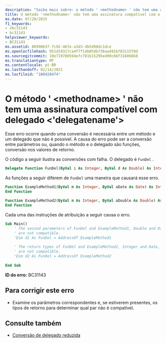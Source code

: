 ```yaml
---
description: "Saiba mais sobre: o método ' <methodname> ' não tem uma assinatura compatível com o delegado < ' deleganame ' >"
title: O método '<methodname>' não tem uma assinatura compatível com o delegado <'nomedodelegado'>
ms.date: 07/20/2015
f1_keywords:
- vbc31143
- bc31143
helpviewer_keywords:
- BC31143
ms.assetid: 88990637-7c92-467e-a3d3-db5498dc1dce
ms.openlocfilehash: 951d19317ca4f7f14b05db736aa491b783115f0d
ms.sourcegitcommit: 10e719780594efc781b15295e499c66f316068b8
ms.translationtype: MT
ms.contentlocale: pt-BR
ms.lasthandoff: 02/14/2021
ms.locfileid: "100428474"
---
```

# <a name="method-methodname-does-not-have-a-signature-compatible-with-delegate-delegatename"></a>O método ' \<methodname> ' não tem uma assinatura compatível com delegado \<'delegatename'>

Esse erro ocorre quando uma conversão é necessária entre um método e um delegado que não é possível. A causa do erro pode ser a conversão entre parâmetros ou, quando o método e o delegado são funções, conversão nos valores de retorno.  
  
 O código a seguir ilustra as conversões com falha. O delegado é `FunDel` .  
  
```vb  
Delegate Function FunDel(ByVal i As Integer, ByVal d As Double) As Integer  
```  
  
 As funções a seguir diferem de `FunDel` uma maneira que causará esse erro.  
  
```vb  
Function ExampleMethod1(ByVal m As Integer, ByVal aDate As Date) As Integer  
End Function  
  
Function ExampleMethod2(ByVal m As Integer, ByVal aDouble As Double) As Date  
End Function  
```  
  
 Cada uma das instruções de atribuição a seguir causa o erro.  
  
```vb  
Sub Main()  
    ' The second parameters of FunDel and ExampleMethod1, Double and Date,  
    ' are not compatible.  
    'Dim d1 As FunDel = AddressOf ExampleMethod1  
  
    ' The return types of FunDel and ExampleMethod2, Integer and Date,  
    ' are not compatible.  
    'Dim d2 As FunDel = AddressOf ExampleMethod2  
  
End Sub  
```  
  
 **ID do erro:** BC31143  
  
## <a name="to-correct-this-error"></a>Para corrigir este erro  
  
- Examine os parâmetros correspondentes e, se estiverem presentes, os tipos de retorno para determinar qual par não é compatível.  
  
## <a name="see-also"></a>Consulte também

- [Conversão de delegado reduzida](../programming-guide/language-features/delegates/relaxed-delegate-conversion.md)
